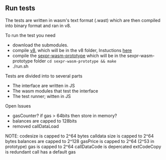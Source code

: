 ## Run tests
The tests are written in wasm's text format (.wast) which are then compiled into binary format and ran in v8.

To run the test you need
* download the submodules.
* compile [v8](https://github.com/v8/v8), which will be in the v8 folder, Instuctions [here](https://github.com/v8/v8/wiki/Building-with-Gyp)
* compile the [sexpr-wasm-prototype](https://github.com/WebAssembly/sexpr-wasm-prototype) which will be in the sexpr-wasm-prototype folder
  `cd sexpr-wasm-prototype && make`
* ./run.sh

Tests are divided into to several parts
* The interface are written in JS
* The wasm modules that test the interface
* The test runner; witten in JS

Open Issues
- gasCounter? if gas > 64bits then store in memory?
- balances are capped to 128bits
- removed callDataLoad


NOTE:
codesize is capped to 2^64 bytes
calldata size is capped to 2^64 bytes
balances are capped to 2^128
gasPrice is capped to 2^64 (2^53 in prototype)
gas is capped to 2^64
callDataCode is depercated
extCodeCopy is redundant
call has a default gas 
